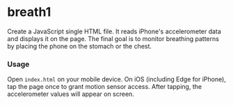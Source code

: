 # breath1

Create a JavaScript single HTML file. It reads iPhone's accelerometer data and displays it on the page. The final goal is to monitor breathing patterns by placing the phone on the stomach or the chest.

### Usage

Open `index.html` on your mobile device. On iOS (including Edge for iPhone), tap the page once to grant motion sensor access. After tapping, the accelerometer values will appear on screen.
